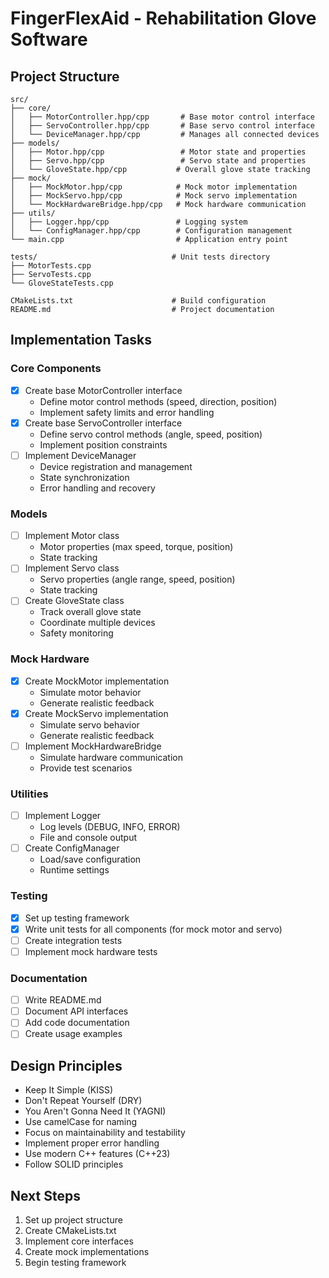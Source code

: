 # FingerFlexAid - Rehabilitation Glove Software

## Project Structure
```
src/
├── core/
│   ├── MotorController.hpp/cpp       # Base motor control interface
│   ├── ServoController.hpp/cpp       # Base servo control interface
│   └── DeviceManager.hpp/cpp         # Manages all connected devices
├── models/
│   ├── Motor.hpp/cpp                 # Motor state and properties
│   ├── Servo.hpp/cpp                 # Servo state and properties
│   └── GloveState.hpp/cpp           # Overall glove state tracking
├── mock/
│   ├── MockMotor.hpp/cpp            # Mock motor implementation
│   ├── MockServo.hpp/cpp            # Mock servo implementation
│   └── MockHardwareBridge.hpp/cpp   # Mock hardware communication
├── utils/
│   ├── Logger.hpp/cpp               # Logging system
│   └── ConfigManager.hpp/cpp        # Configuration management
└── main.cpp                         # Application entry point

tests/                              # Unit tests directory
├── MotorTests.cpp
├── ServoTests.cpp
└── GloveStateTests.cpp

CMakeLists.txt                      # Build configuration
README.md                           # Project documentation
```

## Implementation Tasks

### Core Components
- [x] Create base MotorController interface
  - Define motor control methods (speed, direction, position)
  - Implement safety limits and error handling
- [x] Create base ServoController interface
  - Define servo control methods (angle, speed, position)
  - Implement position constraints
- [ ] Implement DeviceManager
  - Device registration and management
  - State synchronization
  - Error handling and recovery

### Models
- [ ] Implement Motor class
  - Motor properties (max speed, torque, position)
  - State tracking
- [ ] Implement Servo class
  - Servo properties (angle range, speed, position)
  - State tracking
- [ ] Create GloveState class
  - Track overall glove state
  - Coordinate multiple devices
  - Safety monitoring

### Mock Hardware
- [x] Create MockMotor implementation
  - Simulate motor behavior
  - Generate realistic feedback
- [x] Create MockServo implementation
  - Simulate servo behavior
  - Generate realistic feedback
- [ ] Implement MockHardwareBridge
  - Simulate hardware communication
  - Provide test scenarios

### Utilities
- [ ] Implement Logger
  - Log levels (DEBUG, INFO, ERROR)
  - File and console output
- [ ] Create ConfigManager
  - Load/save configuration
  - Runtime settings

### Testing
- [x] Set up testing framework
- [x] Write unit tests for all components (for mock motor and servo)
- [ ] Create integration tests
- [ ] Implement mock hardware tests

### Documentation
- [ ] Write README.md
- [ ] Document API interfaces
- [ ] Add code documentation
- [ ] Create usage examples

## Design Principles
- Keep It Simple (KISS)
- Don't Repeat Yourself (DRY)
- You Aren't Gonna Need It (YAGNI)
- Use camelCase for naming
- Focus on maintainability and testability
- Implement proper error handling
- Use modern C++ features (C++23)
- Follow SOLID principles

## Next Steps
1. Set up project structure
2. Create CMakeLists.txt
3. Implement core interfaces
4. Create mock implementations
5. Begin testing framework
